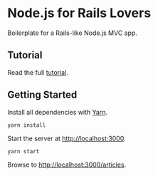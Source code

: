 # Node.js for Rails Lovers
Boilerplate for a Rails-like Node.js MVC app.

## Tutorial
Read the full [tutorial](https://medium.com/6overground/node-js-for-rails-lovers-d3c617f55bec).

## Getting Started

Install all dependencies with [Yarn](https://yarnpkg.com/en/).
```
yarn install
```
Start the server at [http://localhost:3000](http://localhost:3000).
```
yarn start
```
Browse to [http://localhost:3000/articles](http://localhost:3000/articles).
